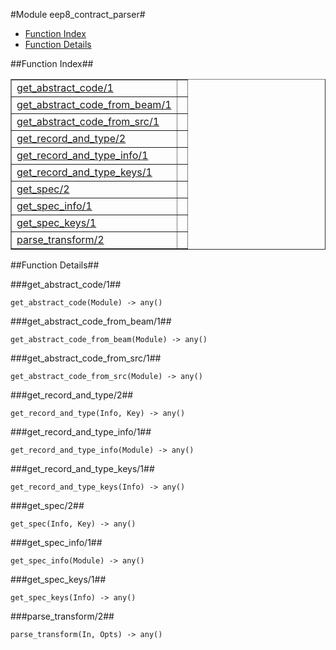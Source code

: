 

#Module eep8_contract_parser#
* [Function Index](#index)
* [Function Details](#functions)


<a name="index"></a>

##Function Index##


<table width="100%" border="1" cellspacing="0" cellpadding="2" summary="function index"><tr><td valign="top"><a href="#get_abstract_code-1">get_abstract_code/1</a></td><td></td></tr><tr><td valign="top"><a href="#get_abstract_code_from_beam-1">get_abstract_code_from_beam/1</a></td><td></td></tr><tr><td valign="top"><a href="#get_abstract_code_from_src-1">get_abstract_code_from_src/1</a></td><td></td></tr><tr><td valign="top"><a href="#get_record_and_type-2">get_record_and_type/2</a></td><td></td></tr><tr><td valign="top"><a href="#get_record_and_type_info-1">get_record_and_type_info/1</a></td><td></td></tr><tr><td valign="top"><a href="#get_record_and_type_keys-1">get_record_and_type_keys/1</a></td><td></td></tr><tr><td valign="top"><a href="#get_spec-2">get_spec/2</a></td><td></td></tr><tr><td valign="top"><a href="#get_spec_info-1">get_spec_info/1</a></td><td></td></tr><tr><td valign="top"><a href="#get_spec_keys-1">get_spec_keys/1</a></td><td></td></tr><tr><td valign="top"><a href="#parse_transform-2">parse_transform/2</a></td><td></td></tr></table>


<a name="functions"></a>

##Function Details##

<a name="get_abstract_code-1"></a>

###get_abstract_code/1##


`get_abstract_code(Module) -> any()`

<a name="get_abstract_code_from_beam-1"></a>

###get_abstract_code_from_beam/1##


`get_abstract_code_from_beam(Module) -> any()`

<a name="get_abstract_code_from_src-1"></a>

###get_abstract_code_from_src/1##


`get_abstract_code_from_src(Module) -> any()`

<a name="get_record_and_type-2"></a>

###get_record_and_type/2##


`get_record_and_type(Info, Key) -> any()`

<a name="get_record_and_type_info-1"></a>

###get_record_and_type_info/1##


`get_record_and_type_info(Module) -> any()`

<a name="get_record_and_type_keys-1"></a>

###get_record_and_type_keys/1##


`get_record_and_type_keys(Info) -> any()`

<a name="get_spec-2"></a>

###get_spec/2##


`get_spec(Info, Key) -> any()`

<a name="get_spec_info-1"></a>

###get_spec_info/1##


`get_spec_info(Module) -> any()`

<a name="get_spec_keys-1"></a>

###get_spec_keys/1##


`get_spec_keys(Info) -> any()`

<a name="parse_transform-2"></a>

###parse_transform/2##


`parse_transform(In, Opts) -> any()`


